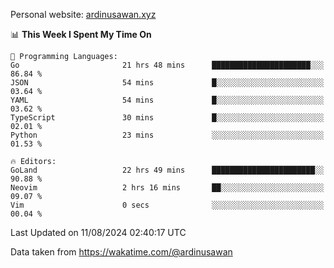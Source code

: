 Personal website: [ardinusawan.xyz](https://ardinusawan.xyz)

<!--START_SECTION:waka-->
📊 **This Week I Spent My Time On** 

```text
💬 Programming Languages: 
Go                       21 hrs 48 mins      ██████████████████████░░░   86.84 % 
JSON                     54 mins             █░░░░░░░░░░░░░░░░░░░░░░░░   03.64 % 
YAML                     54 mins             █░░░░░░░░░░░░░░░░░░░░░░░░   03.62 % 
TypeScript               30 mins             █░░░░░░░░░░░░░░░░░░░░░░░░   02.01 % 
Python                   23 mins             ░░░░░░░░░░░░░░░░░░░░░░░░░   01.53 % 

🔥 Editors: 
GoLand                   22 hrs 49 mins      ███████████████████████░░   90.88 % 
Neovim                   2 hrs 16 mins       ██░░░░░░░░░░░░░░░░░░░░░░░   09.07 % 
Vim                      0 secs              ░░░░░░░░░░░░░░░░░░░░░░░░░   00.04 % 
```


 Last Updated on 11/08/2024 02:40:17 UTC
<!--END_SECTION:waka-->
Data taken from https://wakatime.com/@ardinusawan
